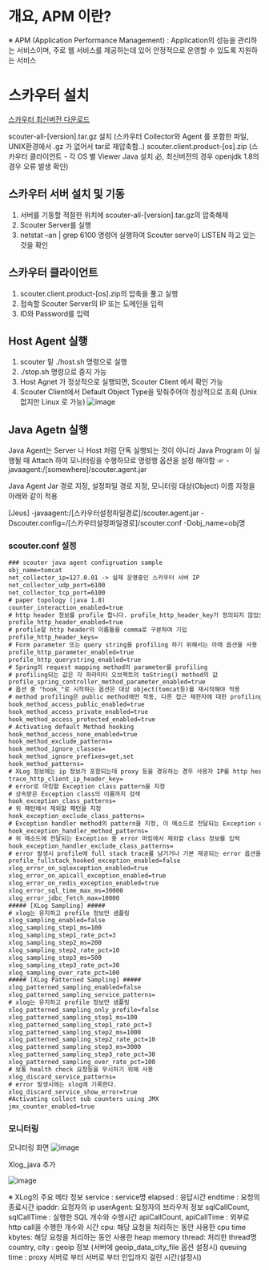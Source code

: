 # 개요, APM 이란?

※ APM (Application Performance Management)
    : Application의 성능을 관리하는 서비스이며, 주로 웹 서비스를 제공하는데 있어 
      안정적으로 운영할 수 있도록 지원하는 서비스

# 스카우터 설치

[스카우터 최신버전 다운로드](https://github.com/scouter-project/scouter/releases)

scouter-all-[version].tar.gz 설치 (스카우터 Collector와 Agent 를 포함한 파일, UNIX환경에서 .gz 가 없어서 tar로 재압축함..)
scouter.client.product-[os].zip (스카우터 클라이언트 - 각 OS 별 Viewer  Java 설치 必, 최신버전의 경우 openjdk 1.8의 경우 오류 발생 확인)

## 스카우터 서버 설치 및 기동
1. 서버를 기동할 적절한 위치에 scouter-all-[version].tar.gz의 압축해제
2. Scouter Server를 실행
3. netstat –an | grep 6100 명령어 실행하여 Scouter serve이 LISTEN 하고 있는 것을 확인

## 스카우터 클라이언트
1. scouter.client.product-[os].zip의 압축을 풀고 실행
2. 접속할 Scouter Server의 IP 또는 도메인을 입력
3. ID와 Password를 입력 

## Host Agent 실행
1. scouter 밑  ./host.sh 명령으로 실행 
2. ./stop.sh 명령으로 중지 가능
3. Host Agnet 가 정상적으로 실행되면, Scouter Client 에서 확인 가능
4. Scouter Client에서 Default Object Type을 맞춰주어야 정상적으로 조회 (Unix 없지만 Linux 로 가능)
![image](https://user-images.githubusercontent.com/99159721/157774939-8f4a5aed-20ab-4827-9a07-b2794cc04908.png)

## Java Agetn 실행
Java Agent는 Server 나 Host 처럼 단독 실행되는 것이 아니라 Java Program 이 실행될 때 Attach 하여
    모니터링을 수행하므로 명령행 옵션을 설정 해야함
    ☞ -javaagent:/[somewhere]/scouter.agent.jar

Java Agent Jar 경로 지정, 설정파일 경로 지정, 모니터링 대상(Object) 이름 지정을 아래와 같이 적용

[Jeus]
-javaagent:/[스카우터설정파일경로]/scouter.agent.jar -Dscouter.config=/[스카우터설정파일경로]/scouter.conf -Dobj_name=obj명


### scouter.conf 설정

```txt
### scouter java agent configruation sample
obj_name=tomcat
net_collector_ip=127.0.01 -> 실제 운영중인 스카우터 서버 IP
net_collector_udp_port=6100
net_collector_tcp_port=6100
# paper topology (java 1.8)
counter_interaction_enabled=true
# http header 정보를 profile 합니다. profile_http_header_key가 정의되지 않았으면 전체 header를 profile
profile_http_header_enabled=true
# profile할 http header의 이름들을 comma로 구분하여 기입
profile_http_header_keys=
# Form parameter 또는 query string을 profiling 하기 위해서는 아래 옵션을 사용
profile_http_parameter_enabled=true
profile_http_querystring_enabled=true
# Spring의 request mapping method의 parameter를 profiling
# profiling되는 값은 각 파라미터 오브젝트의 toString() method의 값
profile_spring_controller_method_parameter_enabled=true
# 옵션 중 "hook_"로 시작하는 옵션은 대상 object(tomcat등)를 재시작해야 적용
# method profiling은 public method에만 작동, 다른 접근 제한자에 대한 profiling을 허용하려면 다음 옵션을 사용
hook_method_access_public_enabled=true
hook_method_access_private_enabled=true
hook_method_access_protected_enabled=true
# Activating default Method hooking
hook_method_access_none_enabled=true
hook_method_exclude_patterns=
hook_method_ignore_classes=
hook_method_ignore_prefixes=get,set
hook_method_patterns=
# XLog 정보에는 ip 정보가 포함되는데 proxy 등을 경유하는 경우 사용자 IP를 http header에서 구해오도록 설정
trace_http_client_ip_header_key=
# error로 마킹할 Exception class pattern을 지정
# 상속받은 Exception class의 이름까지 검색
hook_exception_class_patterns=
# 위 패턴에서 제외할 패턴을 지정
hook_exception_exclude_class_patterns=
# Exception handler method의 pattern을 지정, 이 메소드로 전달되는 Exception class의 정보로 error 정보를 profiling
hook_exception_handler_method_patterns=
# 위 메소드에 전달되는 Exception 중 error 마킹에서 제외할 class 정보를 입력
hook_exception_handler_exclude_class_patterns=
# error 발생시 profile에 full stack trace를 남기거나 기본 제공되는 error 옵션을 변경하려면 아래 설정들을 사용
profile_fullstack_hooked_exception_enabled=false
xlog_error_on_sqlexception_enabled=true
xlog_error_on_apicall_exception_enabled=true
xlog_error_on_redis_exception_enabled=true
xlog_error_sql_time_max_ms=30000
xlog_error_jdbc_fetch_max=10000
##### [XLog Sampling] #####
# xlog는 유지하고 profile 정보만 샘플링
xlog_sampling_enabled=false
xlog_sampling_step1_ms=100
xlog_sampling_step1_rate_pct=3
xlog_sampling_step2_ms=200
xlog_sampling_step2_rate_pct=10
xlog_sampling_step3_ms=500
xlog_sampling_step3_rate_pct=30
xlog_sampling_over_rate_pct=100
##### [XLog Patterned Sampling] #####
xlog_patterned_sampling_enabled=false
xlog_patterned_sampling_service_patterns=
# xlog는 유지하고 profile 정보만 샘플링
xlog_patterned_sampling_only_profile=false
xlog_patterned_sampling_step1_ms=100
xlog_patterned_sampling_step1_rate_pct=3
xlog_patterned_sampling_step2_ms=1000
xlog_patterned_sampling_step2_rate_pct=10
xlog_patterned_sampling_step3_ms=3000
xlog_patterned_sampling_step3_rate_pct=30
xlog_patterned_sampling_over_rate_pct=100
# 보통 health check 요청등을 무시하기 위해 사용
xlog_discard_service_patterns=
# error 발생시에는 xlog에 기록한다.
xlog_discard_service_show_error=true
#Activating collect sub counters using JMX
jmx_counter_enabled=true
```

### 모니터링

모니터링 화면
![image](https://user-images.githubusercontent.com/99159721/157775513-d771b7de-a92d-41e4-8a66-3680067d1457.png)


Xlog_java 추가

![image](https://user-images.githubusercontent.com/99159721/157775675-28dba79e-1e1d-4d01-b922-fb9118eb9033.png)


※ XLog의 주요 메타 정보
service : service명
elapsed : 응답시간
endtime : 요청의 종료시간
ipaddr: 요청자의 ip
userAgent: 요청자의 브라우저 정보
sqlCallCount, sqlCallTime : 실행한 SQL 개수와 수행시간
apiCallCount, apiCallTime : 외부로 http call을 수행한 개수와 시간
cpu: 해당 요청을 처리하는 동안 사용한 cpu time
kbytes: 해당 요청을 처리하는 동안 사용한 heap memory
thread: 처리한 thread명
country, city : geoip 정보 (서버에 geoip_data_city_file 옵션 설정시)
queuing time : proxy 서버로 부터 서버로 부터 인입까지 걸린 시간(설정시)


